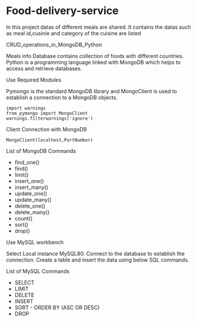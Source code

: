 # Food-delivery-service
In this project datas of different meals are shared.
It contains the datas such as meal id,cusinie and category of the cuisine are listed

CRUD_operations_in_MongoDB_Python

Meals info Database contains collection of foods with different countries. Python is a programming language linked with MongoDB which helps to access and retrieve databases.

Use Required Modules

Pymongo is the standard MongoDB library and MongoClient is used to establish a connection to a MongoDB objects.

    import warnings
    from pymongo import MongoClient
    warnings.filterwarnings('ignore')
Client Connection with MongoDB

    MongoClient(localhost,PortNumber)

List of MongoDB Commands

* find_one()
* find()
* limit()
* insert_one()
* insert_many()
* update_one()
* update_many()
* delete_one()
* delete_many()
* count()
* sort()
* drop()

Use MySQL workbench

Select Local instance MySQL80. Connect to the database to establish the connection. Create a table and insert the data using below SQL commands.

List of MySQL Commands

* SELECT
* LIMIT
* DELETE
* INSERT
* SORT - ORDER BY (ASC OR DESC)
* DROP
